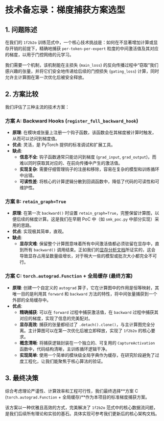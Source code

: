 # 技术备忘录：梯度捕获方案选型

## 1. 问题陈述

在我们的 `1f2b2o` 训练范式中，一个核心技术挑战是：如何在不显著增加计算或显存开销的前提下，精确地捕获 `per-token-per-expert` 粒度的中间激活值及其对应的梯度，以用于门控网络的元学习。

我们需要一个机制，该机制能在主损失 (`main_loss`) 的反向传播过程中“窃取”我们感兴趣的张量，并将它们安全地传递给后续的门控损失 (`gating_loss`) 计算，同时允许主计算图在第一次优化后被安全释放。

## 2. 方案比较

我们评估了三种主流的技术方案：

### 方案 A: Backward Hooks (`register_full_backward_hook`)

- **原理**: 在模块或张量上注册一个钩子函数，该函数会在其梯度被计算时触发，从而可以访问到梯度值。
- **优点**: 灵活，是 PyTorch 提供的标准调试和扩展工具。
- **缺点**:
  - **信息不全**: 钩子函数通常只能访问到梯度 (`grad_input`, `grad_output`)，而难以同时获取其对应的、在前向传播中产生的激活值。
  - **实现复杂**: 需要仔细管理钩子的注册和移除，容易在复杂的模型和训练循环中出错。
  - **可读性差**: 将核心的计算逻辑分散到回调函数中，降低了代码的可读性和可维护性。

### 方案 B: `retain_graph=True`

- **原理**: 在第一次 `backward()` 时设置 `retain_graph=True`，完整保留计算图，以便后续的梯度计算。这是我们在早期 PoC 中（如 `smk_poc.py` 中部分实现）采用的思路。
- **优点**: 实现极其简单，直观。
- **缺点**:
  - **显存灾难**: 保留整个计算图意味着所有中间激活值都必须驻留在显存中，直到所有 `backward()` 调用结束。正如我们的[显存分析文档](memory_analysis.md)所证实的，这会导致显存占用呈数量级增长，对于稍大一些的模型或批次大小都完全不可行。

### 方案 C: `torch.autograd.Function` + 全局缓存 (最终方案)

- **原理**: 创建一个自定义的 `autograd` 算子，它在计算图中的作用是恒等映射，其唯一目的是利用其 `forward` 和 `backward` 方法的特性，将中间张量捕获到一个外部的全局缓存中。
- **优点**:
  - **精确捕获**: 可以在 `forward` 过程中捕获激活值，在 `backward` 过程中捕获其对应的梯度，实现了信息的完美配对。
  - **显存高效**: 捕获的张量都经过了 `.detach().clone()`，与主计算图完全分离。主计算图可以在第一次优化后被立即释放，实现了 `1f2b2o` 的核心要求。
  - **概念清晰**: 将捕获逻辑封装在一个独立的、可复用的 `CaptureActivation` 函数中，代码结构清晰，主训练循环逻辑干净。
  - **实现简单**: 使用一个简单的模块级全局字典作为缓存，在研究阶段避免了过度工程化，让我们能聚焦于核心算法的验证。

## 3. 最终决策

综合考虑理论严谨性、计算效率和工程可行性，我们最终选择**方案 C (`torch.autograd.Function` + 全局缓存)**作为本项目的标准梯度捕获方案。

该方案以一种优雅且高效的方式，完美解决了 `1f2b2o` 范式中的核心数据流问题，是我们后续所有理论和实验的基石。具体实现可参考我们更新后的核心架构文档。
